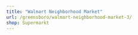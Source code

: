 ```yaml
---
title: "Walmart Neighborhood Market"
url: /greensboro/walmart-neighborhood-market-3/
shop: Supermarkt
---
```


